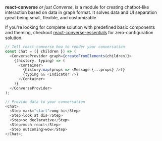 **react-converse** _or just Converse_, is a module for creating chatbot-like
interaction based on data in graph format. It solves data and UI separation
great being small, flexible, and customizable.

If you're looking for complete solution with predefined basic components and
theming, checkout
[react-converse-essentials](https://github.com/sergeybekrin/react-converse-essentials)
for zero-configuration solution.

```js
// Tell react-converse how to render your conversation
const Chat = ({ children }) => (
  <ConverseProvider graph={createFromElements(children)}>
    {(history, typing) => (
      <Container>
        {history.map(props => <Message {...props} />)}
        {typing && <Indicator />}
      </Container>
    )}
  </ConverseProvider>
);

// Provide data to your conversation
<Chat>
  <Step mark="start">omg hi</Step>
  <Step>look at dis</Step>
  <Step>so declarative</Step>
  <Step>much react</Step>
  <Step outcoming>wow</Step>
</Chat>;
```
